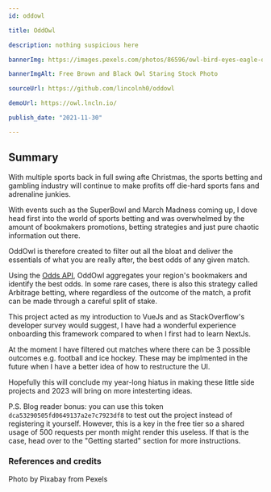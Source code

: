 ```yaml
---
id: oddowl

title: OddOwl

description: nothing suspicious here

bannerImg: https://images.pexels.com/photos/86596/owl-bird-eyes-eagle-owl-86596.jpeg

bannerImgAlt: Free Brown and Black Owl Staring Stock Photo

sourceUrl: https://github.com/lincolnh0/oddowl

demoUrl: https://owl.lncln.io/

publish_date: "2021-11-30"

---
```


## Summary
With multiple sports back in full swing afte Christmas, the sports betting and gambling industry will continue to make profits off die-hard sports fans and adrenaline junkies.

With events such as the SuperBowl and March Madness coming up, I dove head first into the world of sports betting and was overwhelmed by the amount of bookmakers promotions, betting strategies and just pure chaotic information out there.

OddOwl is therefore created to filter out all the bloat and deliver the essentials of what you are really after, the best odds of any given match.

Using the [Odds API](https://the-odds-api.com/), OddOwl aggregates your region's bookmakers and identify the best odds. In some rare cases, there is also this strategy called Arbitrage betting, where regardless of the outcome of the match, a profit can be made through a careful split of stake.

This project acted as my introduction to VueJs and as StackOverflow's developer survey would suggest, I have had a wonderful experience onboarding this framework compared to when I first had to learn NextJs.

At the moment I have filtered out matches where there can be 3 possible outcomes e.g. football and ice hockey. These may be implmented in the future when I have a better idea of how to restructure the UI.

Hopefully this will conclude my year-long hiatus in making these little side projects and 2023 will bring on more intesterting ideas.

P.S. Blog reader bonus: you can use this token ```dca53290505fd0649137a2e7c7923df8``` to test out the project instead of registering it yourself. However, this is a key in the free tier so a shared usage of 500 requests per month might render this useless. If that is the case, head over to the "Getting started" section for more instructions.


### References and credits

Photo by Pixabay from Pexels